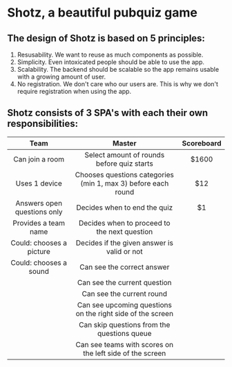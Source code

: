 # Shotz, a beautiful pubquiz game

## The design of Shotz is based on 5 principles:
1. Resusability. We want to reuse as much components as possible.
2. Simplicity. Even intoxicated people should be able to use the app.
3. Scalability. The backend should be scalable so the app remains usable with a growing amount of user.
4. No registration. We don't care who our users are. This is why we don't require registration when using the app.

## Shotz consists of 3 SPA's with each their own responsibilities:

| Team                          | Master                                                           | Scoreboard  |
| :----------------------------:|:------------------------------------------------------------------:| :-----:|
| Can join a room               | Select amount of rounds before quiz starts                         | $1600 |
| Uses 1 device                 | Chooses questions categories (min 1, max 3) before each round      |   $12 |
| Answers open questions only   | Decides when to end the quiz                                       |    $1 |
| Provides a team name          | Decides when to proceed to the next question
| Could: chooses a picture      | Decides if the given answer is valid or not
| Could: chooses a sound        | Can see the correct answer
|                               | Can see the current question
|                               | Can see the current round
|                               | Can see upcoming questions on the right side of the screen
|                               | Can skip questions from the questions queue
|                               | Can see teams with scores on the left side of the screen
